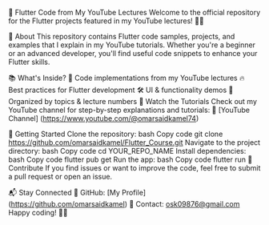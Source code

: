 📱 Flutter Code from My YouTube Lectures
Welcome to the official repository for the Flutter projects featured in my YouTube lectures! 🎥🚀

📌 About
This repository contains Flutter code samples, projects, and examples that I explain in my YouTube tutorials. Whether you're a beginner or an advanced developer, you'll find useful code snippets to enhance your Flutter skills.

📚 What's Inside?
📌 Code implementations from my YouTube lectures
🔥 Best practices for Flutter development
🛠️ UI & functionality demos
📂 Organized by topics & lecture numbers
🎥 Watch the Tutorials
Check out my YouTube channel for step-by-step explanations and tutorials:
🔗 [YouTube Channel] (https://www.youtube.com/@omarsaidkamel74)

🚀 Getting Started
Clone the repository:
bash
Copy code
git clone https://github.com/omarsaidkamel/Flutter_Course.git
Navigate to the project directory:
bash
Copy code
cd YOUR_REPO_NAME
Install dependencies:
bash
Copy code
flutter pub get
Run the app:
bash
Copy code
flutter run
🤝 Contribute
If you find issues or want to improve the code, feel free to submit a pull request or open an issue.

📬 Stay Connected
🔗 GitHub: [My Profile] (https://github.com/omarsaidkamel)
📧 Contact: osk09876@gmail.com
Happy coding! 🚀🎨
